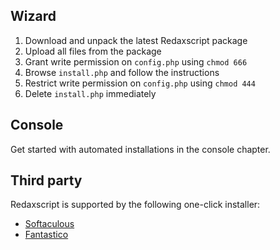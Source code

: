 Wizard
------

1. Download and unpack the latest Redaxscript package
1. Upload all files from the package
1. Grant write permission on `config.php` using `chmod 666`
1. Browse `install.php` and follow the instructions
1. Restrict write permission on `config.php` using `chmod 444`
1. Delete `install.php` immediately


Console
-------

Get started with automated installations in the console chapter.


Third party
-----------

Redaxscript is supported by the following one-click installer:

* [Softaculous](https://softaculous.com)
* [Fantastico](https://netenberg.com)
